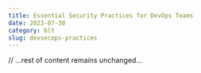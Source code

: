 ```yaml
---
title: Essential Security Practices for DevOps Teams
date: 2023-07-30
category: blt
slug: devsecops-practices
---
```


// ...rest of content remains unchanged...

